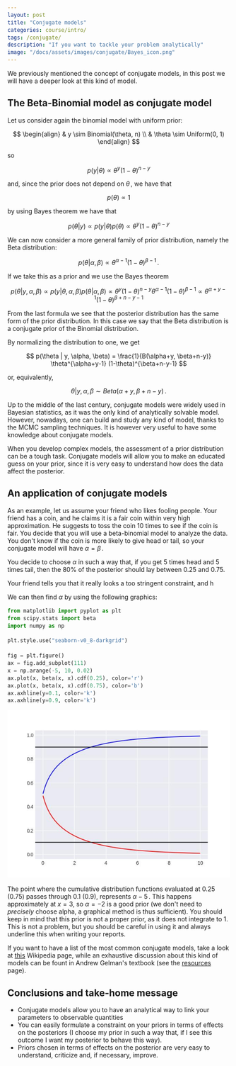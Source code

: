 ```yaml
---
layout: post
title: "Conjugate models"
categories: course/intro/
tags: /conjugate/
description: "If you want to tackle your problem analytically"
image: "/docs/assets/images/conjugate/Bayes_icon.png"
---
```


We previously mentioned the concept of conjugate models, in this
post we will have a deeper look at this kind of model.

## The Beta-Binomial model as conjugate model

Let us consider again the binomial model with uniform prior:

$$
\begin{align}
&
y \sim Binomial(\theta, n) \\
&
\theta \sim Uniform(0, 1)
\end{align}
$$

so

$$
p(y | \theta) \propto \theta^y (1-\theta)^{n-y}
$$

and, since the prior does not depend on $\theta\,,$ we have that

$$
p(\theta) \propto 1
$$

by using Bayes theorem we have that

$$
p(\theta | y) \propto p(y | \theta) p(\theta) \propto \theta^y (1-\theta)^{n-y}
$$

We can now consider a more general family of prior distribution,
namely the Beta distribution:

$$
p(\theta | \alpha, \beta) \propto \theta^{\alpha-1} (1-\theta)^{\beta-1}\,.
$$

If we take this as a prior and we use the Bayes theorem

$$
p(\theta | y, \alpha, \beta) \propto p(y |\theta, \alpha, \beta) p(\theta | \alpha, \beta)
\propto \theta^{y} (1-\theta)^{n-y} \theta^{\alpha-1} (1-\theta)^{\beta-1}
\propto \theta^{\alpha+y-1} (1-\theta)^{\beta+n-y-1}
$$

From the last formula we see that the posterior distribution has the same
form of the prior distribution. In this case we say that the
Beta distribution is a conjugate prior of the Binomial distribution.

By normalizing the distribution to one, we get

$$
p(\theta | y, \alpha, \beta) = \frac{1}{B(\alpha+y, \beta+n-y)}
\theta^{\alpha+y-1} (1-\theta)^{\beta+n-y-1}
$$

or, equivalently,

$$
\theta | y, \alpha, \beta \sim Beta(\alpha+y, \beta+n-y)\,.
$$

Up to the middle of the last century, conjugate models were widely
used in Bayesian statistics, as it was the only kind of analytically solvable
model.
However, nowadays, one can build and study any kind of model, thanks
to the MCMC sampling techniques.
It is however very useful to have some knowledge about conjugate models.

When you develop complex models, the assessment of a prior distribution
can be a tough task.
Conjugate models will allow you to make an educated guess on your prior,
since it is very easy to understand how does the data affect the posterior.

## An application of conjugate models

As an example, let us assume your friend who likes fooling
people.
Your friend has a coin, and he claims it is a fair coin within very high approximation.
He suggests to toss the coin 10 times to see if the coin is fair.
You decide that you will use a beta-binomial model to analyze the data.
You don't know if the coin is more likely to give head or tail, so your
conjugate model will have $\alpha = \beta\,.$

You decide to choose $\alpha$ in such a way that, if you get 5 times head
and 5 times tail, then the $80\%$ of the posterior should lay between 0.25 and 0.75.

Your friend tells you that it really looks a too stringent constraint, and h

We can then find $\alpha$ by using the following graphics:

```python
from matplotlib import pyplot as plt
from scipy.stats import beta
import numpy as np

plt.style.use("seaborn-v0_8-darkgrid")

fig = plt.figure()
ax = fig.add_subplot(111)
x = np.arange(-5, 10, 0.02)
ax.plot(x, beta(x, x).cdf(0.25), color='r')
ax.plot(x, beta(x, x).cdf(0.75), color='b')
ax.axhline(y=0.1, color='k')
ax.axhline(y=0.9, color='k')
```

![Alt text](/docs/assets/images/conjugate/conjugate.jpg)

The point where the cumulative distribution functions
evaluated at $0.25$ ($0.75$) passes through $0.1$ ($0.9$),
represents $\alpha-5\,.$
This happens approximately at $x=3$, so $\alpha=-2$ is a good prior
(we don't need to _precisely_ choose alpha, a graphical method is thus sufficient).
You should keep in mind that this prior is not a proper
prior, as it does not integrate to 1.
This is not a problem, but you should be careful in
using it and always underline this when writing
your reports.

If you want to have a list of the most common conjugate models, take
a look at [this](https://en.wikipedia.org/wiki/Conjugate_prior) Wikipedia page,
while an exhaustive discussion about this kind of models can be fount
in Andrew Gelman's textbook (see the [resources](/links/) page).

## Conclusions and take-home message
- Conjugate models allow you to have an analytical way to link your parameters to observable quantities
- You can easily formulate a constraint on your priors in terms of effects on the posteriors (I choose my prior in such a way that, if I see this outcome I want my posterior to behave this way).
- Priors chosen in terms of effects on the posterior are very easy to understand, criticize and, if necessary, improve.

